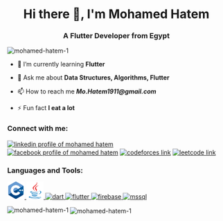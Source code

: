 <h1 align="center">Hi there 👋, I'm Mohamed Hatem</h1>
<h3 align="center">A Flutter Developer from Egypt</h3>

<p align="left"> <img src="https://komarev.com/ghpvc/?username=mohamed-hatem-1&label=Profile%20views&color=0e75b6&style=flat" alt="mohamed-hatem-1" /> </p>

- 🌱 I’m currently learning **Flutter**

- 💬 Ask me about **Data Structures, Algorithms, Flutter**

- 📫 How to reach me **_Mo.Hatem1911@gmail.com_**

- ⚡ Fun fact **I eat a lot**

<h3 align="left">Connect with me:</h3>
<p align="left">
<a href="https://linkedin.com/in/mohamed-hatem-197431232" target="blank"><img align="center" src="https://raw.githubusercontent.com/rahuldkjain/github-profile-readme-generator/master/src/images/icons/Social/linked-in-alt.svg" alt="linkedin profile of mohamed hatem" height="30" width="40" /></a>
<a href="https://fb.com/profile.php?id=100050200810052" target="blank"><img align="center" src="https://raw.githubusercontent.com/rahuldkjain/github-profile-readme-generator/master/src/images/icons/Social/facebook.svg" alt="facebook profile of mohamed hatem" height="30" width="40" /></a>
<a href="https://codeforces.com/profile/tony-stank" target="blank"><img align="center" src="https://raw.githubusercontent.com/rahuldkjain/github-profile-readme-generator/master/src/images/icons/Social/codeforces.svg" alt="codeforces link" height="30" width="40" /></a>
<a href="https://www.leetcode.com/Mohamed-Hatem/" target="blank"><img align="center" src="https://raw.githubusercontent.com/rahuldkjain/github-profile-readme-generator/master/src/images/icons/Social/leet-code.svg" alt="leetcode link" height="30" width="40" /></a>
</p>

<h3 align="left">Languages and Tools:</h3>
<p align="left"> <a href="https://www.w3schools.com/cpp/" target="_blank" rel="noreferrer"> <img src="https://raw.githubusercontent.com/devicons/devicon/master/icons/cplusplus/cplusplus-original.svg" alt="cplusplus" width="40" height="40"/> <a href="https://www.java.com" target="_blank" rel="noreferrer"> <img src="https://raw.githubusercontent.com/devicons/devicon/master/icons/java/java-original.svg" alt="java" width="40" height="40"/> </a> </a> <a href="https://dart.dev" target="_blank" rel="noreferrer"> <img src="https://www.vectorlogo.zone/logos/dartlang/dartlang-icon.svg" alt="dart" width="40" height="40"/> </a> </a> <a href="https://flutter.dev" target="_blank" rel="noreferrer"> <img src="https://www.vectorlogo.zone/logos/flutterio/flutterio-icon.svg" alt="flutter" width="40" height="40"/> <a href="https://firebase.google.com/" target="_blank" rel="noreferrer"> <img src="https://www.vectorlogo.zone/logos/firebase/firebase-icon.svg" alt="firebase" width="40" height="40"/> </a> <a href="https://www.microsoft.com/en-us/sql-server" target="_blank" rel="noreferrer"> <img src="https://www.svgrepo.com/show/303229/microsoft-sql-server-logo.svg" alt="mssql" width="40" height="40"/> </a> </p>

<p><img align="left" src="https://github-readme-stats.vercel.app/api/top-langs?username=mohamed-hatem-1&show_icons=true&locale=en&layout=compact" alt="mohamed-hatem-1" /></p>

<p>&nbsp;<img align="center" src="https://github-readme-stats.vercel.app/api?username=mohamed-hatem-1&show_icons=true&locale=en" alt="mohamed-hatem-1" /></p>
